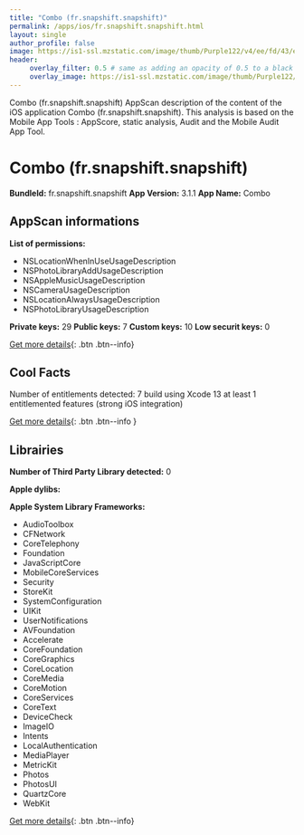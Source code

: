 ```yaml
---
title: "Combo (fr.snapshift.snapshift)"
permalink: /apps/ios/fr.snapshift.snapshift.html
layout: single
author_profile: false
image: https://is1-ssl.mzstatic.com/image/thumb/Purple122/v4/ee/fd/43/eefd4333-d118-d950-23a3-10ef241132d2/AppIcon-1x_U007emarketing-0-10-0-85-220.png/512x512bb.jpg
header: 
     overlay_filter: 0.5 # same as adding an opacity of 0.5 to a black background
     overlay_image: https://is1-ssl.mzstatic.com/image/thumb/Purple122/v4/ee/fd/43/eefd4333-d118-d950-23a3-10ef241132d2/AppIcon-1x_U007emarketing-0-10-0-85-220.png/512x512bb.jpg
---
```

Combo (fr.snapshift.snapshift) AppScan description of the content of the iOS application Combo (fr.snapshift.snapshift). This analysis is based on the Mobile App Tools : AppScore, static analysis, Audit and the Mobile Audit App Tool.

# Combo (fr.snapshift.snapshift)

**BundleId:** fr.snapshift.snapshift
**App Version:** 3.1.1
**App Name:** Combo


## AppScan informations 

**List of permissions:** 
- NSLocationWhenInUseUsageDescription
- NSPhotoLibraryAddUsageDescription
- NSAppleMusicUsageDescription
- NSCameraUsageDescription
- NSLocationAlwaysUsageDescription
- NSPhotoLibraryUsageDescription
  
  
**Private keys:** 29
**Public keys:** 7
**Custom keys:** 10
**Low securit keys:** 0
  
[Get more details](/pricing.html){: .btn .btn--info}

## Cool Facts

Number of entitlements detected: 7
build using Xcode 13
at least 1 entitlemented features (strong iOS integration)
  
[Get more details](/pricing.html){: .btn .btn--info }

## Librairies 
**Number of Third Party Library detected:** 0


**Apple dylibs:**


**Apple System Library Frameworks:**
- AudioToolbox
- CFNetwork
- CoreTelephony
- Foundation
- JavaScriptCore
- MobileCoreServices
- Security
- StoreKit
- SystemConfiguration
- UIKit
- UserNotifications
- AVFoundation
- Accelerate
- CoreFoundation
- CoreGraphics
- CoreLocation
- CoreMedia
- CoreMotion
- CoreServices
- CoreText
- DeviceCheck
- ImageIO
- Intents
- LocalAuthentication
- MediaPlayer
- MetricKit
- Photos
- PhotosUI
- QuartzCore
- WebKit


  
[Get more details](/pricing.html){: .btn .btn--info}

